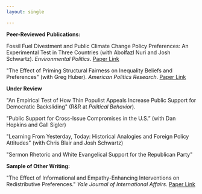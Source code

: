 ```yaml
---
layout: single

---
```


**Peer-Reviewed Publications:** 
 
Fossil Fuel Divestment and Public Climate Change Policy Preferences: An Experimental Test in Three Countries (with Abolfazl Nuri and Josh Schwartz). _Environmental Politics_. [Paper Link](https://www.tandfonline.com/doi/full/10.1080/09644016.2023.2178351?role=tab&tab=permissions&scroll=top)

 "The Effect of Priming Structural Fairness on Inequality Beliefs and Preferences" (with Greg Huber). _American Politics Research_. [Paper Link](https://journals.sagepub.com/eprint/XKEEENHBVUHAYAGHRCZR/full)

**Under Review**

"An Empirical Test of How Thin Populist Appeals Increase Public Support for Democratic Backsliding" (R&R at _Political Behavior_). 

"Public Support for Cross-Issue Compromises in the U.S.” (with Dan Hopkins and Gall Sigler)

"Learning From Yesterday, Today: Historical Analogies and Foreign Policy Attitudes" (with Chris Blair and Josh Schwartz)

"Sermon Rhetoric and White Evangelical Support for the Republican Party"

**Sample of Other Writing:**

"The Effect of Informational and Empathy-Enhancing Interventions on Redistributive Preferences." _Yale Journal of International Affairs_. [Paper Link](https://www.yalejournal.org/publications/the-effect-of-informational-and-empathy-enhancing-interventions-on-redistributive-preferences)
